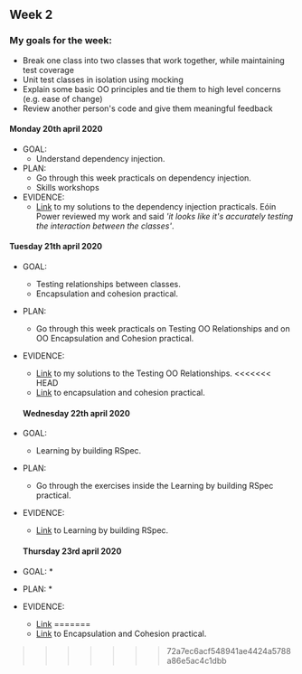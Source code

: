## Week 2

### My goals for the week:

* Break one class into two classes that work together, while maintaining test coverage
* Unit test classes in isolation using mocking
* Explain some basic OO principles and tie them to high level concerns (e.g. ease of change)
* Review another person's code and give them meaningful feedback


#### Monday 20th april 2020

* GOAL: 
   * Understand dependency injection.
* PLAN:
   * Go through this week practicals on dependency injection.
   * Skills workshops
* EVIDENCE:
   * [Link](https://github.com/mbrad26/tdd-practicals/tree/master/week_2_practicals) to my solutions to the  dependency injection practicals. Eóin Power reviewed my work and said *'it looks like it's accurately testing the interaction between the classes'*.


#### Tuesday 21th april 2020

* GOAL: 
   * Testing relationships between classes.
   * Encapsulation and cohesion practical.
* PLAN:
   * Go through this week practicals on Testing OO Relationships and on OO Encapsulation and Cohesion practical.
* EVIDENCE:
   * [Link](https://github.com/mbrad26/tdd-practicals/tree/master/testing-relationships-between-classes) to my solutions to the Testing OO Relationships.
<<<<<<< HEAD
   * [Link](https://github.com/mbrad26/tdd-practicals/tree/master/secret-diary) to encapsulation and cohesion practical.


   #### Wednesday 22th april 2020

* GOAL: 
   * Learning by building RSpec.
* PLAN:
   * Go through the exercises inside the Learning by building RSpec practical.
* EVIDENCE:
   * [Link](https://github.com/mbrad26/tdd-practicals/tree/master/learning-by-building-rspec) to Learning by building RSpec.

    #### Thursday 23rd april 2020

* GOAL: 
   * 
* PLAN:
   * 
* EVIDENCE:
   * [Link]()
=======
   * [Link](https://github.com/mbrad26/tdd-practicals/tree/master/secret-diary) to Encapsulation and Cohesion practical.
>>>>>>> 72a7ec6acf548941ae4424a5788a86e5ac4c1dbb
